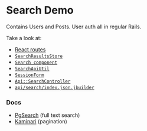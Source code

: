 # Search Demo

Contains Users and Posts. User auth all in regular Rails.

Take a look at:

- [React routes](./app/assets/javascripts/demo.js.jsx)
- [`SearchResultsStore`](./app/assets/javascripts/stores/search_results_store.js)
- [`Search component`](./app/assets/javascripts/components/search_results.js.jsx)
- [`SearchApiUtil`](./app/assets/javascripts/util/search_api_util.js)
- [`SessionForm`](./app/assets/javascripts/components/sessions/new_session.js.jsx)
- [`Api::SearchController`](./app/controllers/api/search_controller.rb)
- [`api/search/index.json.jbuilder`](./app/views/api/search/index.json.jbuilder)

### Docs
- [PgSearch](https://github.com/Casecommons/pg_search) (full text search) 
- [Kaminari](https://github.com/amatsuda/kaminari) (pagination) 